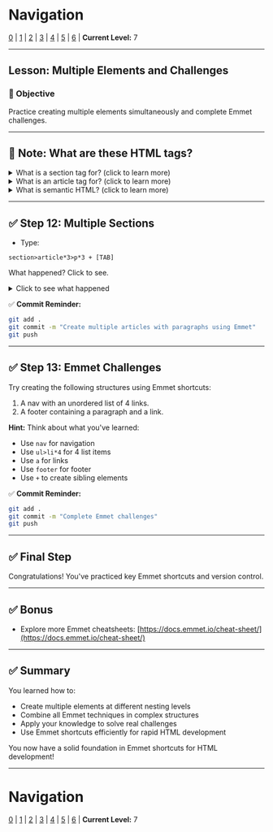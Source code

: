 # Navigation
[0](./emmet-intro-lv0.md) | [1](./emmet-intro-lv1.md) | [2](./emmet-intro-lv2.md) | [3](./emmet-intro-lv3.md) | [4](./emmet-intro-lv4.md) | [5](./emmet-intro-lv5.md) | [6](./emmet-intro-lv6.md) | **Current Level:** 7

---

## Lesson: Multiple Elements and Challenges

### 🎯 Objective

Practice creating multiple elements simultaneously and complete Emmet challenges.

---

## 📝 **Note: What are these HTML tags?**

<details>
  <summary>What is a section tag for? (click to learn more)</summary>
  <div>
    <p>A <code>&lt;section&gt;</code> tag is used to group related content together. Think of it like a chapter in a book or a section in a newspaper. It helps organize your webpage into logical parts. For example, you might have a section for "About Us", another for "Contact Information", and another for "Latest News".</p>
  </div>
</details>

<details>
  <summary>What is an article tag for? (click to learn more)</summary>
  <div>
    <p>An <code>&lt;article&gt;</code> tag is used for content that could stand on its own, like a blog post, news story, or product review. Think of it like an article in a magazine - it's a complete piece of content that makes sense even if you read it by itself. Articles are often placed inside sections.</p>
  </div>
</details>

<details>
  <summary>What is semantic HTML? (click to learn more)</summary>
  <div>
    <p>Semantic HTML means using HTML tags that describe what the content actually is, not just how it looks. Instead of using <code>&lt;div&gt;</code> for everything, we use meaningful tags like <code>&lt;section&gt;</code>, <code>&lt;article&gt;</code>, <code>&lt;header&gt;</code>, <code>&lt;footer&gt;</code>, <code>&lt;nav&gt;</code>, etc. This makes your code easier to understand and helps search engines and screen readers better understand your content.</p>
  </div>
</details>

---

## ✅ Step 12: Multiple Sections

* Type:

```
section>article*3>p*3 + [TAB]
```

What happened? Click to see.

<details>
  <summary>Click to see what happened</summary>
  <div>
    <p>This created a section containing three articles, and each article contains three paragraphs! This is a complex structure that would take much longer to write manually.</p>
  </div>
</details>

✅ **Commit Reminder:**

```bash
git add .
git commit -m "Create multiple articles with paragraphs using Emmet"
git push
```

---

## ✅ Step 13: Emmet Challenges

Try creating the following structures using Emmet shortcuts:

1. A nav with an unordered list of 4 links.
2. A footer containing a paragraph and a link.

**Hint:** Think about what you've learned:
- Use `nav` for navigation
- Use `ul>li*4` for 4 list items
- Use `a` for links
- Use `footer` for footer
- Use `+` to create sibling elements

✅ **Commit Reminder:**

```bash
git add .
git commit -m "Complete Emmet challenges"
git push
```

---

## ✅ Final Step

Congratulations! You've practiced key Emmet shortcuts and version control.

---

## ✅ Bonus

* Explore more Emmet cheatsheets:
  [https://docs.emmet.io/cheat-sheet/](https://docs.emmet.io/cheat-sheet/)

---

## ✅ Summary

You learned how to:
* Create multiple elements at different nesting levels
* Combine all Emmet techniques in complex structures
* Apply your knowledge to solve real challenges
* Use Emmet shortcuts efficiently for rapid HTML development

You now have a solid foundation in Emmet shortcuts for HTML development!

---

# Navigation
[0](./emmet-intro-lv0.md) | [1](./emmet-intro-lv1.md) | [2](./emmet-intro-lv2.md) | [3](./emmet-intro-lv3.md) | [4](./emmet-intro-lv4.md) | [5](./emmet-intro-lv5.md) | [6](./emmet-intro-lv6.md) | **Current Level:** 7 